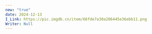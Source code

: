 ```yaml
---
new: "true"
date: 2024-12-13
I_Link: https://pic.imgdb.cn/item/66fde7a30a206445e36ebb11.png
Writer: Null
---
```


